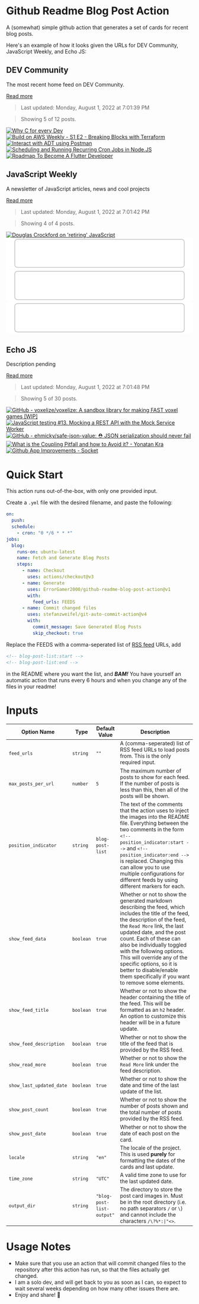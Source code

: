 # Github Readme Blog Post Action

A (somewhat) simple github action that generates a set of cards for recent blog posts.

Here's an example of how it looks given the URLs for DEV Community, JavaScript Weekly, and Echo JS:

<!-- post-list:start -->
## DEV Community

The most recent home feed on DEV Community.

[Read more](https://dev.to)
> Last updated: Monday, August 1, 2022 at 7:01:39 PM

> Showing 5 of 12 posts.

[![Why C for every Dev](https://raw.githubusercontent.com/ErrorGamer2000/github-readme-blog-post-action/main/generated_files/DEV_Community/Why_C_for_every_Dev.svg)](https://dev.to/japhethnamukuru/why-c-for-every-dev-32eh)
[![Build on AWS Weekly - S1 E2 - Breaking Blocks with Terraform](https://raw.githubusercontent.com/ErrorGamer2000/github-readme-blog-post-action/main/generated_files/DEV_Community/Build_on_AWS_Weekly_-_S1_E2_-_Breaking_Blocks_with_Terraform.svg)](https://dev.to/darkosubotica/build-on-aws-weekly-s1-e2-breaking-blocks-with-terraform-4dlb)
[![Interact with ADT using Postman](https://raw.githubusercontent.com/ErrorGamer2000/github-readme-blog-post-action/main/generated_files/DEV_Community/Interact_with_ADT_using_Postman.svg)](https://dev.to/yongchanghe/interact-with-adt-using-postman-2enl)
[![Scheduling and Running Recurring Cron Jobs in Node.JS](https://raw.githubusercontent.com/ErrorGamer2000/github-readme-blog-post-action/main/generated_files/DEV_Community/Scheduling_and_Running_Recurring_Cron_Jobs_in_Node.JS.svg)](https://dev.to/smpnjn/scheduling-and-runnning-recurring-cron-jobs-in-nodejs-p86)
[![Roadmap To Become A Flutter Developer](https://raw.githubusercontent.com/ErrorGamer2000/github-readme-blog-post-action/main/generated_files/DEV_Community/Roadmap_To_Become_A_Flutter_Developer.svg)](https://dev.to/usmanafzal8/roadmap-to-become-a-flutter-developer-4ioi)


## JavaScript Weekly

A newsletter of JavaScript articles, news and cool projects

[Read more](https://javascriptweekly.com/)
> Last updated: Monday, August 1, 2022 at 7:01:42 PM

> Showing 4 of 4 posts.

[![Douglas Crockford on 'retiring' JavaScript](https://raw.githubusercontent.com/ErrorGamer2000/github-readme-blog-post-action/main/generated_files/JavaScript_Weekly/Douglas_Crockford_on_'retiring'_JavaScript.svg)](https://javascriptweekly.com/issues/600)
[![Common JavaScript issues developers face](https://raw.githubusercontent.com/ErrorGamer2000/github-readme-blog-post-action/main/generated_files/JavaScript_Weekly/Common_JavaScript_issues_developers_face.svg)](https://javascriptweekly.com/issues/599)
[![Vite 3, or in French: quick, quick, quick.](https://raw.githubusercontent.com/ErrorGamer2000/github-readme-blog-post-action/main/generated_files/JavaScript_Weekly/Vite_3__or_in_French__quick__quick__quick..svg)](https://javascriptweekly.com/issues/598)
[![An all-in-Bun JavaScript runtime.](https://raw.githubusercontent.com/ErrorGamer2000/github-readme-blog-post-action/main/generated_files/JavaScript_Weekly/An_all-in-Bun_JavaScript_runtime..svg)](https://javascriptweekly.com/issues/597)


## Echo JS

Description pending

[Read more](
http://www.echojs.com
)
> Last updated: Monday, August 1, 2022 at 7:01:48 PM

> Showing 5 of 30 posts.

[![GitHub - voxelize/voxelize: A sandbox library for making FAST voxel games [WIP]](https://raw.githubusercontent.com/ErrorGamer2000/github-readme-blog-post-action/main/generated_files/_Echo_JS_/GitHub_-_voxelize_voxelize__A_sandbox_library_for_making_FAST_voxel_games_[WIP].svg)](https://github.com/voxelize/voxelize)
[![JavaScript testing #13. Mocking a REST API with the Mock Service Worker](https://raw.githubusercontent.com/ErrorGamer2000/github-readme-blog-post-action/main/generated_files/_Echo_JS_/JavaScript_testing__13._Mocking_a_REST_API_with_the_Mock_Service_Worker.svg)](http://wanago.io/2022/08/01/javascript-testing-rest-api-mock-service-worker/)
[![GitHub - ehmicky/safe-json-value: ⛑️ JSON serialization should never fail](https://raw.githubusercontent.com/ErrorGamer2000/github-readme-blog-post-action/main/generated_files/_Echo_JS_/GitHub_-_ehmicky_safe-json-value__⛑️_JSON_serialization_should_never_fail.svg)](https://github.com/ehmicky/safe-json-value)
[![What is the Coupling Pitfall and how to Avoid it? - Yonatan Kra](https://raw.githubusercontent.com/ErrorGamer2000/github-readme-blog-post-action/main/generated_files/_Echo_JS_/What_is_the_Coupling_Pitfall_and_how_to_Avoid_it__-_Yonatan_Kra.svg)](https://yonatankra.com/what-is-the-coupling-pitfall-and-how-to-avoid-it/)
[![Github App Improvements - Socket](https://raw.githubusercontent.com/ErrorGamer2000/github-readme-blog-post-action/main/generated_files/_Echo_JS_/Github_App_Improvements_-_Socket.svg)](https://socket.dev/blog/github-app-improvements)


<!-- post-list:end -->

# Quick Start

This action runs out-of-the-box, with only one provided input.

Create a `.yml` file with the desired filename, and paste the following:

```yml
on:
  push:
  schedule:
    - cron: "0 */6 * * *"
jobs:
  blog:
    runs-on: ubuntu-latest
    name: Fetch and Generate Blog Posts
    steps:
      - name: Checkout
        uses: actions/checkout@v3
      - name: Generate
        uses: ErrorGamer2000/github-readme-blog-post-action@v1
        with:
          feed_urls: FEEDS
      - name: Commit changed files
        uses: stefanzweifel/git-auto-commit-action@v4
        with:
          commit_message: Save Generated Blog Posts
          skip_checkout: true
```

Replace the FEEDS with a comma-seperated list of [RSS feed](https://rss.com/blog/how-do-rss-feeds-work/) URLs, add

```md
<!-- blog-post-list:start -->
<!-- blog-post-list:end -->
```

in the README where you want the list, and **_BAM!_** You have yourself an automatic action that runs every 6 hours and when you change any of the files in your readme!

# Inputs

<table>
  <thead>
    <tr>
      <th>Option Name</th>
      <th>Type</th>
      <th>Default Value</th>
      <th>Description</th>
    </tr>
  </thead>
  <tbody>
    <tr>
      <td><code>feed_urls</code></td>
      <td><code>string</code></td>
      <td><code>""</code></td>
      <td>A (comma-seperated) list of RSS feed URLs to load posts from. This is the only required input.</td>
    </tr>
    <tr>
      <td><code>max_posts_per_url</code></td>
      <td><code>number</code></td>
      <td><code>5</code></td>
      <td>The maximum number of posts to show for each feed. If the number of posts is less than this, then all of the posts will be shown.</td>
    </tr>
    <tr>
      <td><code>position_indicator</code></td>
      <td><code>string</code></td>
      <td><code>blog-post-list</code></td>
      <td>The text of the comments that the action uses to inject the images into the README file. Everything between the two comments in the form <code>&lt;!-- position_indicator:start --&gt;</code> and <code>&lt;!-- position_indicator:end --&gt;</code> is replaced. Changing this can allow you to use multiple configurations for different feeds by using different markers for each.</td>
    </tr>
    <tr>
      <td><code>show_feed_data</code></td>
      <td><code>boolean</code></td>
      <td><code>true</code></td>
      <td>Whether or not to show the generated markdown describing the feed, which includes the title of the feed, the description of the feed, the <code>Read More</code> link, the last updated date, and the post count. Each of these can also be individually toggled with the following options. This will override any of the specific options, so it is better to disable/enable them specifically if you want to remove some elements.</td>
    </tr>
    <tr>
      <td><code>show_feed_title</code></td>
      <td><code>boolean</code></td>
      <td><code>true</code></td>
      <td>Whether or not to show the header containing the title of the feed. This will be formatted as an <code>h2</code> header. An option to customize this header will be in a future update.</td>
    </tr>
    <tr>
      <td><code>show_feed_description</code></td>
      <td><code>boolean</code></td>
      <td><code>true</code></td>
      <td>Whether or not to show the title of the feed that is provided by the RSS feed.</td>
    </tr>
    <tr>
      <td><code>show_read_more</code></td>
      <td><code>boolean</code></td>
      <td><code>true</code></td>
      <td>Whether or not to show the <code>Read More</code> link under the feed description.</td>
    </tr>
    <tr>
      <td><code>show_last_updated_date</code></td>
      <td><code>boolean</code></td>
      <td><code>true</code></td>
      <td>Whether or not to show the date and time of the last update of the list.</td>
    </tr>
    <tr>
      <td><code>show_post_count</code></td>
      <td><code>boolean</code></td>
      <td><code>true</code></td>
      <td>Whether or not to show the number of posts shown and the total number of posts provided by the RSS feed.</td>
    </tr>
    <tr>
      <td><code>show_post_date</code></td>
      <td><code>boolean</code></td>
      <td><code>true</code></td>
      <td>Whether or not to show the date of each post on the card.</td>
    </tr>
    <tr>
      <td><code>locale</code></td>
      <td><code>string</code></td>
      <td><code>"en"</code></td>
      <td>The locale of the project. This is used <strong>purely</strong> for formatting the dates of the cards and last update.</td>
    </tr>
    <tr>
      <td><code>time_zone</code></td>
      <td><code>string</code></td>
      <td><code>"UTC"</code></td>
      <td>A valid time zone to use for the last updated date.</td>
    </tr>
    <tr>
      <td><code>output_dir</code></td>
      <td><code>string</code></td>
      <td><code>"blog-post-list-output"</code></td>
      <td>The directory to store the post card images in. Must be in the root directory (i.e. no path separators <code>/</code> or <code>\</code>) and cannot include the characters <code>/\?%*:|"&lt;&gt;</code>.</td>
    </tr>
<!--
    <tr>
      <td><code></code></td>
      <td><cde></cde></td>
      <td><code></code></td>
      <td></td>
    </tr>
-->
  </tbody>
</table>

# Usage Notes

- Make sure that you use an action that will commit changed files to the repository after this action has run, so that the files actually get changed.
- I am a solo dev, and will get back to you as soon as I can, so expect to wait several weeks depending on how many other issues there are.
- Enjoy and share! 🤗
